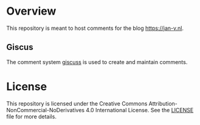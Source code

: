 # Overview

This repository is meant to host comments for the blog <https://jan-v.nl>.

## Giscus

The comment system [giscuss](https://giscus.app/) is used to create and maintain comments.

# License

This repository is licensed under the Creative Commons Attribution-NonCommercial-NoDerivatives 4.0 International License. See the [LICENSE](./LICENSE) file for more details.